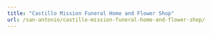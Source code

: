 ```yaml
---
title: "Castillo Mission Funeral Home and Flower Shop"
url: /san-antonio/castillo-mission-funeral-home-and-flower-shop/
---
```

